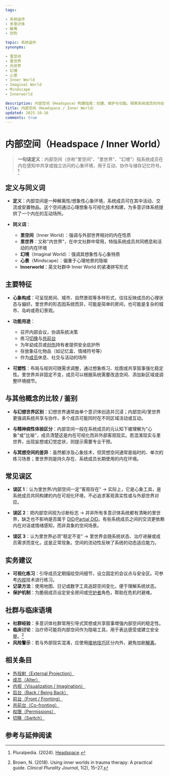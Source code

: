 ```yaml
---
tags:

- 系统运作
- 多意识体
- 解离
- 创伤

topic: 系统运作
synonyms:

- 里空间
- 里世界
- 内世界
- 幻境
- 心景
- Inner World
- Imaginal World
- Mindscape
- Innerworld

description: 内部空间（Headspace）构建指南：创建、维护与功能。探索系统成员的内在世界、可视化技术及内部环境对系统稳定性的作用
title: 内部空间（Headspace / Inner World）
updated: 2025-10-16
comments: true
---
```


# 内部空间（Headspace / Inner World）

> **一句话定义**：内部空间（亦称"里空间"、"里世界"、"幻境"）指系统成员在内在感知中共享或独立访问的心象环境，用于互动、协作与储存记忆符号。[^pluralpedia-headspace]

## 定义与同义词

- **定义**：内部空间是一种解离性/想象性心象环境，系统成员可在其中活动、交流或安置物品。这个空间通过心理想象与可视化技术构建，为多意识体系统提供了一个内在的互动场所。

- **同义词**：
    - **里空间**（Inner World）：强调与外部世界相对的内在性质
    - **里世界**：又称"内世界"，在中文社群中常用，特指系统成员共同栖息和活动的内在环境
    - **幻境**（Imaginal World）：强调其想象性与心象特质
    - **心景**（Mindscape）：偏重于心理地景的隐喻
    - **Innerworld**：英文社群中 Inner World 的紧凑拼写形式

## 主要特征

- **心象构成**：可呈现房间、城市、自然景观等多样形式，往往反映成员的心理状态与偏好。里世界的形态因系统而异，可能是简单的房间，也可能是复杂的城市、岛屿或奇幻景观。

- **功能用途**：
    - 召开内部会议，协调系统决策
    - 练习[切换](Switch.md)与[共前台](Co-Fronting.md)
    - 为年幼成员或[创伤](Trauma.md)持有者提供安全庇护所
    - 存放象征化物品（如记忆盒、情绪符号等）
    - 作为[成员](Alter.md)休息、社交与活动的场所

- **可塑性**：布局与规则可随需求调整，通过想象练习、绘图或共享叙事强化稳定性。里世界并非固定不变，成员可以根据系统需要改造空间、添加新区域或调整环境细节。

## 与其他概念的比较 / 鉴别

- **与幻想世界区别**：幻想世界通常由单个意识体创造并沉浸；内部空间/里世界更强调系统共享与协作，多个成员可能同时在不同区域活动或互动。

- **与精神病性体验区分**：内部空间一般在系统成员的元认知下被理解为"心象"或"比喻"，成员清楚这是内在可视化而非外部客观现实。若混淆现实与里世界，出现妄想或幻觉症状，则提示需要专业干预。

- **与冥想空间的差异**：虽然都涉及心象技术，但冥想空间通常是临时的、单次的练习场景；里世界则是持久存在、系统成员长期使用的内在环境。

## 常见误区

- **误区 1**：认为里世界/内部空间一定"客观存在" → 实际上，它是心象工具，是系统成员共同构建的内在可视化环境，不必追求客观真实性或与外部世界对应。

- **误区 2**：把内部空间视为诊断标志 → 并非所有多意识体系统都有清晰的里世界，缺乏也不影响是否属于 [DID](DID.md)/[Partial DID](Partial-Dissociative-Identity-Disorder-PDID.md)。有些系统成员之间的交流更依赖内在对话或情绪感知，而非具象的空间场景。

- **误区 3**：认为里世界必须"稳定不变" → 里世界会随系统状态、治疗进展或成员需求而变化，这是正常现象。空间的流动性反映了系统的动态适应能力。

## 实务建议

- **可视化练习**：引导成员定期描绘空间细节，设立固定的会议点与安全区。可参考[内视](Visualization-Imagination.md)技术进行练习。
- **记录方法**：使用地图、日记或数字工具追踪空间变化，便于理解系统状态。
- **保护机制**：为脆弱成员设定安全房间或[守护者](Protector.md)角色，帮助在危机时避难。

## 社群与临床语境

- **社群经验**：多意识体社群常用引导式冥想或共享叙事增强内部空间的稳定性。
- **临床讨论**：治疗师可能将内部空间作为隐喻工具，用于表达感受或建立安全屋。[^brown2018]
- **风险警示**：若与外部现实混淆，应使用[接地技巧](Grounding.md)区分内外，避免加剧[解离](Dissociation.md)。

## 相关条目

- [外投射（External Projection）](External-Projection.md)
- [成员（Alter）](Alter.md)
- [内视（Visualization / Imagination）](Visualization-Imagination.md)
- [后台（Back / Being Back）](Back-Being-Back.md)
- [前台（Front / Fronting）](Front-Fronting.md)
- [共前台（Co-fronting）](Co-Fronting.md)
- [权限（Permissions）](Permissions.md)
- [切换（Switch）](Switch.md)

## 参考与延伸阅读

[^pluralpedia-headspace]: Pluralpedia. (2024). [Headspace](https://pluralpedia.org/w/Headspace).

[^brown2018]: Brown, N. (2018). Using inner worlds in trauma therapy: A practical guide. _Clinical Plurality Journal_, 1(2), 15–27.
